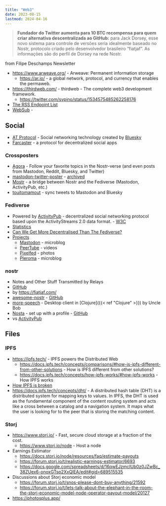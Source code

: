 ```yaml
---
title: "Web3"
date: 2023-08-15
lastmod: 2024-04-16
---
```

> **Fundador do Twitter aumenta para 10 BTC recompensa para quem criar alternativa descentralizada ao GitHub:** para Jack Dorsey, esse novo sistema para controle de versões seria idealmente baseado no Nostr, protocolo criado pelo desenvolvedor brasileiro “fiatjaf”. As informações são do perfil de Dorsey na rede Nostr.
  >
  from Filipe Deschamps Newsletter
- https://www.arweave.org/ - Arweave: Permanent information storage
	- https://ar.io/ - a global network, protocol, and currency that enables the permaweb.
- https://thirdweb.com/ - thirdweb - The complete web3 development framework.
	- https://twitter.com/svpino/status/1534575485262258176
- [The RSS Endpoint List](https://gist.github.com/thefranke/63853a6f8c499dc97bc17838f6cedcc2#scrapers-and-running-instances)
- [WebSub](https://en.wikipedia.org/wiki/WebSub) -
## Social
- [AT Protocol](https://atproto.com/) - Social networking technology created by [Bluesky](https://bsky.app/)
- [Farcaster](https://www.farcaster.xyz/) - a protocol for decentralized social apps
### Crossposters
- [Agora](https://agorasocial.app/) - Follow your favorite topics in the Nostr-verse (and even posts from Mastodon, Reddit, Bluesky, and Twitter)
- [mastodon-twitter-poster](https://github.com/renatolond/mastodon-twitter-poster) - [archived](https://write.as/renatolond/timeline-for-the-shutdown-of-the-mastodon-twitter-crossposter-instance-at)
- [Mostr](https://gitlab.com/soapbox-pub/mostr) - a bridge between Nostr and the Fediverse (Mastodon, ActivityPub, etc.)
- [touitomamout](https://github.com/louisgrasset/touitomamout) - sync tweets to Mastodon and Bluesky
### Fediverse
- Powered by [ActivityPub](https://activitypub.rocks/) - decentralized social networking protocol based upon the ActivityStreams 2.0 data format. - [W3C](https://www.w3.org/TR/activitypub/)
- [Statistics](https://fedidb.org/)
- [Can We Get More Decentralised Than The Fediverse?](https://gist.github.com/loreanvictor/bddd8824c744024d338e935bd7e96707)
- [Projects](https://fediverse.info/explore/projects)
	- [Mastodon](https://joinmastodon.org/) - microblog
	- [PeerTube](https://joinpeertube.org/) - videos
	- [Pixelfed](https://pixelfed.org/) - photos
	- [Pleroma](https://pleroma.social/) - microblog
### nostr
- Notes and Other Stuff Transmitted by Relays
- [GitHub](https://github.com/nostr-protocol/nostr)
- by https://fiatjaf.com/
- [awesome-nostr](https://nostr.net/) - [GitHub](https://github.com/aljazceru/awesome-nostr)
- [more-speech](https://github.com/unclebob/more-speech) - Desktop client in [Clojure]({{< ref "Clojure" >}}) by Uncle Bob
- [Nosta](https://nosta.me/) - set up with a profile - [GitHub](https://github.com/GBKS/nosta-me)
- vs [ActivityPub](https://nostr.com/comparisons/mastodon)

## Files
### IPFS
- https://ipfs.tech/ - IPFS powers the Distributed Web
	- https://docs.ipfs.tech/concepts/comparisons/#how-is-ipfs-different-from-other-solutions - How is IPFS different from other solutions?
	- https://docs.ipfs.tech/concepts/how-ipfs-works/#how-ipfs-works - How IPFS works
- [How IPFS is broken](https://fiatjaf.com/d5031e5b.html)
- https://docs.ipfs.tech/concepts/dht/ - A distributed hash table (DHT) is a distributed system for mapping keys to values. In IPFS, the DHT is used as the fundamental component of the content routing system and acts like a cross between a catalog and a navigation system. It maps what the user is looking for to the peer that is storing the matching content.
### Storj
- https://www.storj.io/ - Fast, secure cloud storage at a fraction of the cost.
	- https://www.storj.io/node - Host a node
- Earnings Estimator
	- https://docs.storj.io/node/resources/faq/estimate-payouts
	- https://forum.storj.io/t/realistic-earnings-estimator/6693
	- https://docs.google.com/spreadsheets/d/16qwEJzmcIUb0z0JZwBc_38ZUex6-onoxGTsp2XxQlEA/edit#gid=689515535
- Discussions about Storj economic model
	- https://forum.storj.io/t/snos-please-dont-buy-anything/21592
	- https://forum.storj.io/t/lets-talk-about-the-elephant-in-the-room-the-storj-economic-model-node-operator-payout-model/20127
- https://photosplus.app/
